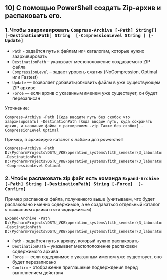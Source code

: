 ## 10) С помощью PowerShell создать Zip-архив и распаковать его.

### 1. Чтобы заархивировать `Compress-Archive [-Path] String[] [-DestinationPath] String  [-CompressionLevel String ] [-Update]`

- `Path` - задаётся путь к файлам или каталогам, которые нужно заархивировать
- `DestinationPath` – указывает местоположение создаваемого ZIP файла
- `CompressionLevel` – задает уровень сжатия (NoCompression, Optimal или Fastest)
- `Update` — позволяет добавить/обновить файлы в уже существующем ZIP архиве	
- `Force` — если архив с указанным именем уже существует, он будет перезаписан

Уточнение: 

```
Compress-Archive -Path [Сюда вводите путь без скобок что заархивировать] -DestinationPath [Сюда вводим путь, куда сохранять архив, и название файла с расширением .zip Также без скобок] -CompressionLevel Optimal
```

Пример, я архивирую каталог с лабами для powershell

```
Compress-Archive -Path D:\PycharmProjects\DSTU_VKB\operation_systems\fith_semester\3_laboratory\6_question\10_sub\LABA3 -DestinationPath D:\PycharmProjects\DSTU_VKB\operation_systems\fith_semester\3_laboratory\6_question\10_sub\archive.zip -CompressionLevel Optimal
```


### 2. Чтобы распаковать zip файл есть команда `Expand-Archive [-Path] String [-DestinationPath] String [-Force]  [-Confirm]`

Пример распаковки файла, полученного выше (учитываем, что будет распаковано именно содержимое, а не создаваться отдельный каталог с названием архива и его содержимым)

```
Expand-Archive -Path D:\PycharmProjects\DSTU_VKB\operation_systems\fith_semester\3_laboratory\6_question\10_sub\archive.zip -DestinationPath D:\PycharmProjects\DSTU_VKB\operation_systems\fith_semester\3_laboratory\6_question\10_sub
```

- `Path` - задаётся путь к архиву, который нужно распаковать
- `DestinationPath` – указывает местоположение распаковки содержимого архива	
- `Force` — если содержимое с указанным именем уже существует, оно будет перезаписано
- `Confirm` - отображение приглашение подверждения перед выполнением действия